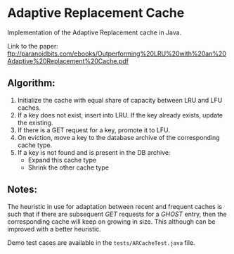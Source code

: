 # Adaptive Replacement Cache
Implementation of the Adaptive Replacement cache in Java.

Link to the paper: ftp://paranoidbits.com/ebooks/Outperforming%20LRU%20with%20an%20Adaptive%20Replacement%20Cache.pdf

## Algorithm:
1. Initialize the cache with equal share of capacity between LRU and LFU caches.
2. If a key does not exist, insert into LRU. If the key already exists, update the existing.
3. If there is a GET request for a key, promote it to LFU.
4. On eviction, move a key to the database archive of the corresponding cache type.
5. If a key is not found and is present in the DB archive:
   - Expand this cache type
   - Shrink the other cache type

## Notes:
The heuristic in use for adaptation between recent and frequent caches is such that if there are subsequent *GET* requests for a *GHOST* entry, then the corresponding cache will keep on growing in size. This although can be improved with a better heuristic.

Demo test cases are available in the `tests/ARCacheTest.java` file.
